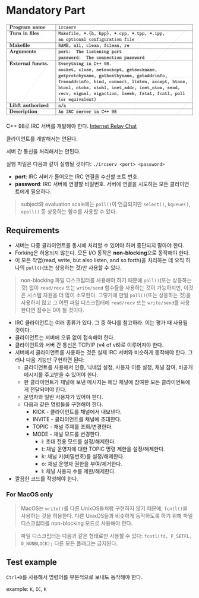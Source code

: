 # Mandatory Part
![](pics/requirements.png)

C++ 98로 IRC 서버를 개발해야 한다.
[Internet Relay Chat](https://en.wikipedia.org/wiki/IRC)

클라이언트를 개발해서는 안된다.

서버 간 통신을 처리해서는 안된다.

실행 파일은 다음과 같이 실행될 것이다:
`./ircserv <port> <password>`

- **port**: IRC 서버가 들어오는 IRC 연결을 수신할 포트 번호.
- **password**: IRC 서버에 연결할 비밀번호. 서버에 연결을 시도하는 모든 클라이언트에게 필요하다.

> subject와 evaluation scale에는 `poll()`이 언급되지만 `select()`, `kqueue()`, `epoll()` 등 상응하는 함수를 사용할 수 있다.

## Requirements
- 서버는 다중 클라이언트를 동시에 처리할 수 있어야 하며 중단되지 말아야 한다.
- Forking은 허용되지 않는다. 모든 I/O 동작은 **non-blocking**으로 동작해야 한다.
- 이 모든 작업(read, write, but also listen, and so forth)을 처리하는 데 오직 하나의 `poll()`(또는 상응하는 것)만 사용할 수 있다.

> non-blocking 파일 디스크립터를 사용해야 하기 때문에 `poll()`(또는 상응하는 것) 없이 `read/recv` 또는 `write/send` 함수들을 사용하는 것이 가능하지만, 이것은 시스템 자원을 더 많이 소모한다. 그렇기에 만일 `poll()`(또는 상응하는 것)을 사용하지 않고 그 어떤 파일 디스크립터에 `read/recv` 또는 `write/send`를 사용한다면 점수는 0이 될 것이다.

- IRC 클라이언트는 여러 종류가 있다. 그 중 하나를 참고하라. 이는 평가 때 사용될 것이다.
- 클라이언트는 서버에 오류 없이 접속해야 한다.
- 클라이언트와 서버 간 통신은 TCP/IP (v4 of v6)로 이루어져야 한다.
- 서버에서 클라이언트를 사용하는 것은 실제 IRC 서버와 비슷하게 동작해야 한다. 그러나 다음 기능만 구현하면 된다:
  - 클라이언트를 사용해서 인증, 닉네임 설정, 사용자 이름 설정, 채널 참여, 비공개 메시지를 주고받을 수 있어야 한다.
  - 한 클라이언트가 채널에 보낸 메시지는 해당 채널에 참여한 모든 클라이언트에게 전달되어야 한다.
  - 운영자와 일반 사용자가 있어야 한다.
  - 다음과 같은 명령들을 구현해야 한다.
    - KICK - 클라이언트를 채널에서 내보낸다.
    - INVITE - 클라이언트를 채널에 초대한다.
    - TOPIC - 채널 주제를 조회/변경한다.
    - MODE - 채널 모드를 변경한다.
      - i: 초대 전용 모드를 설정/해제한다.
      - t: 채널 운영자에 대한 TOPIC 명령 제한을 설정/해제한다.
      - k: 채널 키(비밀번호)를 설정/해제한다.
      - o: 채널 운영자 권한을 부여/제거한다.
      - l: 채널 사용자 수를 제한/해제한다.
- 깔끔한 코드를 작성해야 한다.

### For MacOS only
> MacOS는 `write()`를 다른 UnixOS들처럼 구현하지 않기 때문에, `fcntl()`을 사용하는 것을 허용한다. 다른 UnixOS들과 비슷하게 동작하도록 하기 위해 파일 디스크립터를 non-blocking 모드로 사용해야 한다.

> 파일 디스크립터는 다음과 같은 형태로만 사용할 수 있다:
> `fcntl(fd, F_SETFL, O_NONBLOCK);`
> 다른 모든 플래그는 금지된다.

## Test example
`Ctrl+D`를 사용해서 명령어를 부분적으로 보내도 동작해야 한다.

example: `K`, `IC`, `K`
